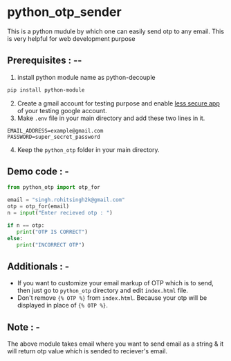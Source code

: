 # python_otp_sender
This is a python mudule by which one can easily send otp to any email. 
This is very helpful for web development purpose

## Prerequisites : --
1. install python module name as python-decouple
 ```bash
 pip install python-module
  ```
2. Create a gmail account for testing purpose and enable [less secure app](https://myaccount.google.com/lesssecureapps?pli=1&rapt=AEjHL4NKHRfdHXxmxYgD6LATUhs6N6ww0sBX4aegeZFXtLmr_eZnEznzem-MKdS-PWBon8Nxo0ocZ3UZYJsm5aqb9VhvKlxayg) of your testing google account.
3. Make `.env` file in your main directory and add these two lines in it.
 ```
 EMAIL_ADDRESS=example@gmail.com
 PASSWORD=super_secret_password
 ```
4. Keep the `python_otp` folder in your main directory.

## Demo code : -
```python
from python_otp import otp_for

email = "singh.rohitsingh2k@gmail.com"
otp = otp_for(email)
n = input("Enter recieved otp : ")

if n == otp:
   print("OTP IS CORRECT")
else:
   print("INCORRECT OTP")
```
## Additionals : -
* If you want to customize your email markup of OTP which is to send, then just go to `python_otp` directory and edit `index.html` file.
* Don't remove `{% OTP %}` from `index.html`. Because your otp will be displayed in place of `{% OTP %}`.
## Note : -

The above module takes email where you want to send email as a string & it will return otp value which is sended to reciever's email.




